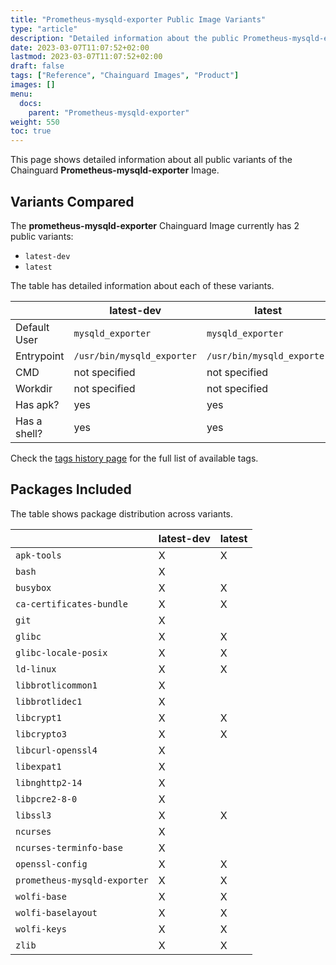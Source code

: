 ```yaml
---
title: "Prometheus-mysqld-exporter Public Image Variants"
type: "article"
description: "Detailed information about the public Prometheus-mysqld-exporter Chainguard Image variants"
date: 2023-03-07T11:07:52+02:00
lastmod: 2023-03-07T11:07:52+02:00
draft: false
tags: ["Reference", "Chainguard Images", "Product"]
images: []
menu:
  docs:
    parent: "Prometheus-mysqld-exporter"
weight: 550
toc: true
---
```


This page shows detailed information about all public variants of the Chainguard **Prometheus-mysqld-exporter** Image.

## Variants Compared
The **prometheus-mysqld-exporter** Chainguard Image currently has 2 public variants: 

- `latest-dev`
- `latest`

The table has detailed information about each of these variants.

|              | latest-dev                 | latest                     |
|--------------|----------------------------|----------------------------|
| Default User | `mysqld_exporter`          | `mysqld_exporter`          |
| Entrypoint   | `/usr/bin/mysqld_exporter` | `/usr/bin/mysqld_exporter` |
| CMD          | not specified              | not specified              |
| Workdir      | not specified              | not specified              |
| Has apk?     | yes                        | yes                        |
| Has a shell? | yes                        | yes                        |

Check the [tags history page](/chainguard/chainguard-images/reference/prometheus-mysqld-exporter/tags_history/) for the full list of available tags.

## Packages Included
The table shows package distribution across variants.

|                              | latest-dev | latest |
|------------------------------|------------|--------|
| `apk-tools`                  | X          | X      |
| `bash`                       | X          |        |
| `busybox`                    | X          | X      |
| `ca-certificates-bundle`     | X          | X      |
| `git`                        | X          |        |
| `glibc`                      | X          | X      |
| `glibc-locale-posix`         | X          | X      |
| `ld-linux`                   | X          | X      |
| `libbrotlicommon1`           | X          |        |
| `libbrotlidec1`              | X          |        |
| `libcrypt1`                  | X          | X      |
| `libcrypto3`                 | X          | X      |
| `libcurl-openssl4`           | X          |        |
| `libexpat1`                  | X          |        |
| `libnghttp2-14`              | X          |        |
| `libpcre2-8-0`               | X          |        |
| `libssl3`                    | X          | X      |
| `ncurses`                    | X          |        |
| `ncurses-terminfo-base`      | X          |        |
| `openssl-config`             | X          | X      |
| `prometheus-mysqld-exporter` | X          | X      |
| `wolfi-base`                 | X          | X      |
| `wolfi-baselayout`           | X          | X      |
| `wolfi-keys`                 | X          | X      |
| `zlib`                       | X          | X      |
